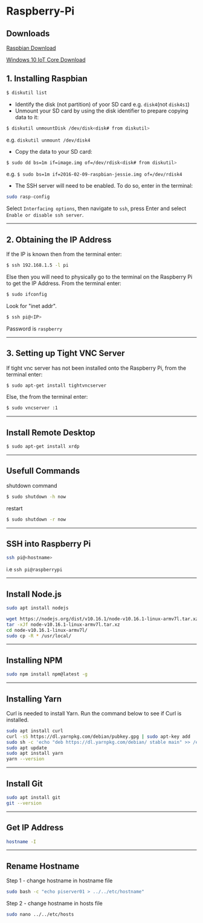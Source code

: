 # Raspberry-Pi


## Downloads

[Raspbian Download](https://www.raspberrypi.org/downloads/raspbian/)

[Windows 10 IoT Core Download](https://developer.microsoft.com/en-us/windows/iot/getstarted)

## 1. Installing Raspbian ##

```bash
$ diskutil list
```

* Identify the disk (not partition) of yoor SD card e.g. `disk4`(not `disk4s1`)
* Unmount your SD card by using the disk identifier to prepare copying data to it:

```bash
$ diskutil unmountDisk /dev/disk<disk# from diskutil>
```

e.g. `diskutil unmount /dev/disk4`

* Copy the data to your SD card:

```bash
$ sudo dd bs=1m if=image.img of=/dev/rdisk<disk# from diskutil>
```

e.g. `$ sudo bs=1m if=2016-02-09-raspbian-jessie.img of=/dev/rdisk4`

* The SSH server will need to be enabled. To do so, enter in the terminal:

```bash
sudo rasp-config
```

Select `Interfacing options`, then navigate to `ssh`, press Enter and select `Enable or disable ssh server`.

---------------

## 2. Obtaining the IP Address ##

If the IP is known then from the terminal enter:

```bash
$ ssh 192.168.1.5 -l pi
```

Else then you will need to physically go to the terminal on the Raspberry Pi to get the IP Address. From the terminal enter:

```bash
$ sudo ifconfig
```

Look for "inet addr".

```bash
$ ssh pi@<IP>
```

Password is `raspberry`

---------------

## 3. Setting up Tight VNC Server ##

If tight vnc server has not been installed onto the Raspberry Pi, from the terminal enter:

```bash
$ sudo apt-get install tightvncserver
```

Else, the from the terminal enter:

```bash
$ sudo vncserver :1
```

---------------

## Install Remote Desktop ##

```bash
$ sudo apt-get install xrdp
```

---------------

## Usefull Commands

shutdown command

```bash
$ sudo shutdown -h now
```

restart

```bash
$ sudo shutdown -r now
```

---------------

## SSH into Raspberry Pi

```bash
ssh pi@<hostname>
```

i.e `ssh pi@raspberrypi`

---------------

## Install Node.js

```bash
sudo apt install nodejs
```

```bash
wget https://nodejs.org/dist/v10.16.1/node-v10.16.1-linux-armv7l.tar.xz
tar -xJf node-v10.16.1-linux-armv7l.tar.xz
cd node-v10.16.1-linux-armv7l/
sudo cp -R * /usr/local/
```

---------------

## Installing NPM

```bash
sudo npm install npm@latest -g
```

---------------

## Installing Yarn

Curl is needed to install Yarn. Run the command below to see if Curl is installed.

```bash
sudo apt install curl
curl -sS https://dl.yarnpkg.com/debian/pubkey.gpg | sudo apt-key add
sudo sh -c 'echo "deb https://dl.yarnpkg.com/debian/ stable main" >> /etc/apt/sources.list.d/yarn.list'
sudo apt update
sudo apt install yarn
yarn --version
```

---------------

## Install Git

```bash
sudo apt install git
git --version
```

---------------

## Get IP Address

```bash
hostname -I
```

---------------

## Rename Hostname

Step 1 - change hostname in hostname file

```bash
sudo bash -c "echo piserver01 > ../../etc/hostname"
```

Step 2 - change hostname in hosts file

```bash
sudo nano ../../etc/hosts
```
